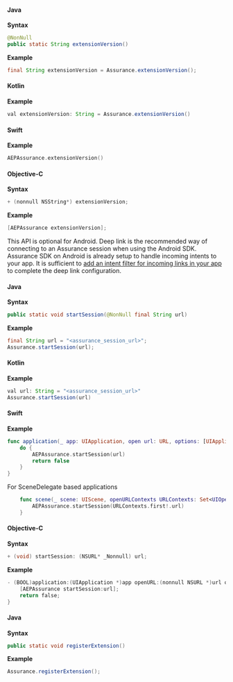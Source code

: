 <Variant platform="android" api="extension-version" repeat="8"/>

#### Java

**Syntax**

```java
@NonNull
public static String extensionVersion()
```

**Example**

```java
final String extensionVersion = Assurance.extensionVersion();
```

#### Kotlin

**Example**

```java
val extensionVersion: String = Assurance.extensionVersion()
```

<Variant platform="ios" api="extension-version" repeat="8"/>

#### Swift

**Example**

```swift
AEPAssurance.extensionVersion()
```

#### Objective-C

**Syntax**

```objectivec
+ (nonnull NSString*) extensionVersion;
```

**Example**

```objectivec
[AEPAssurance extensionVersion];
```

<!--- <Variant platform="react-native" api="extension-version" repeat="3"/>

#### JavaScript

**Example**

```objectivec
AEPAssurance.extensionVersion().then(version => console.log("AdobeExperienceSDK: AEP Assurance version: " + version));
```

<Variant platform="flutter" api="extension-version" repeat="5"/>

#### Dart

**Syntax**

```dart
static Future<String> get extensionVersion async
```

**Example**

```dart
assuranceVersion = await FlutterAssurance.extensionVersion;
``` --->

<Variant platform="android" api="start-session" repeat="9"/>

<InlineNestedAlert variant="info" header="false" iconPosition="left">

This API is optional for Android. Deep link is the recommended way of connecting to an Assurance session when using the Android SDK. Assurance SDK on Android is already setup to handle incoming intents to your app. It is sufficient to [add an intent filter for incoming links in your app](https://developer.android.com/training/app-links/deep-linking) to complete the deep link configuration.

</InlineNestedAlert>

#### Java

**Syntax**

```java
public static void startSession(@NonNull final String url)
```

**Example**

```java
final String url = "<assurance_session_url>";
Assurance.startSession(url);
```

#### Kotlin

**Example**

```java
val url: String = "<assurance_session_url>"
Assurance.startSession(url)
```

<Variant platform="ios" api="start-session" repeat="10"/>

#### Swift

**Example**

```swift
func application(_ app: UIApplication, open url: URL, options: [UIApplication.OpenURLOptionsKey : Any] = [:]) -> Bool {
    do {
        AEPAssurance.startSession(url)
        return false
    }
}
```

For SceneDelegate based applications

```swift
    func scene(_ scene: UIScene, openURLContexts URLContexts: Set<UIOpenURLContext>) {
        AEPAssurance.startSession(URLContexts.first!.url)
    }
```

#### Objective-C

**Syntax**

```objectivec
+ (void) startSession: (NSURL* _Nonnull) url;
```

**Example**

```objectivec
- (BOOL)application:(UIApplication *)app openURL:(nonnull NSURL *)url options:(nonnull NSDictionary<UIApplicationOpenURLOptionsKey,id> *)options {
    [AEPAssurance startSession:url];
    return false;
}
```

<!--- <Variant platform="react-native" api="start-session" repeat="3"/>

#### JavaScript

**Example**

```javascript
AEPAssurance.startSession("your-assurance-session-url");
```

<Variant platform="flutter" api="start-session" repeat="5"/>

#### Dart

**Syntax**

```dart
static Future<void> startSession(String url);
```

**Example**

```dart
FlutterAssurance.startSession(url);
``` --->

<Variant platform="android" api="register-extension" repeat="5"/>

#### Java

**Syntax**

```java
public static void registerExtension()
```

**Example**

```java
Assurance.registerExtension();
```
